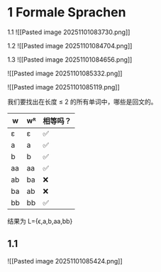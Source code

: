 

# 1 Formale Sprachen


1.1 
![[Pasted image 20251101083730.png]]



1.2 
![[Pasted image 20251101084704.png]]



1.3 
![[Pasted image 20251101084656.png]]



![[Pasted image 20251101085332.png]]

![[Pasted image 20251101085119.png]]

我们要找出在长度 ≤ 2 的所有单词中，哪些是回文的。

| w   | wᴿ  | 相等吗？ |
| --- | --- | ---- |
| ε   | ε   | ✅    |
| a   | a   | ✅    |
| b   | b   | ✅    |
| aa  | aa  | ✅    |
| ab  | ba  | ❌    |
| ba  | ab  | ❌    |
| bb  | bb  | ✅    |

结果为 
L={ϵ,a,b,aa,bb}


## 1.1 


![[Pasted image 20251101085424.png]]



